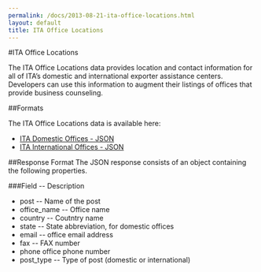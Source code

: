 ```yaml
---
permalink: /docs/2013-08-21-ita-office-locations.html
layout: default
title: ITA Office Locations
---
```


#ITA Office Locations

The ITA Office Locations data provides location and contact information for all of ITA’s domestic and international exporter assistance centers.  Developers can use this information to augment their listings of offices that provide business counseling.

##Formats

The ITA Office Locations data is available here:
* [ITA Domestic Offices - JSON](/data/ita_domestic_posts.json)
* [ITA International Offices - JSON](/data/ita_international_posts.json)

##Response Format
The JSON response consists of an object containing the following properties.

###Field -- Description
* post -- Name of the post
* office_name -- Office name
* country -- Coutntry name
* state -- State abbreviation, for domestic offices
* email -- office email address
* fax	-- FAX number
* phone	office phone number
* post_type -- 	Type of post (domestic or international)
